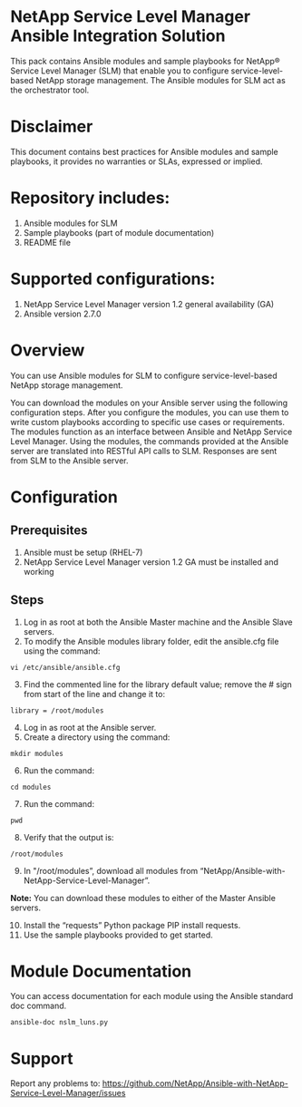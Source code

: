 # NetApp Service Level Manager Ansible Integration Solution

This pack contains Ansible modules and sample playbooks for NetApp® Service Level Manager (SLM) that enable you to configure service-level-based NetApp storage management. The Ansible modules for SLM act as the orchestrator tool.

# Disclaimer
This document contains best practices for Ansible modules and sample playbooks, it provides no warranties or SLAs, expressed or implied.

# Repository includes:
1.	Ansible modules for SLM 
2.	Sample playbooks (part of module documentation)
3.	README file
 
# Supported configurations:
1.	NetApp Service Level Manager version 1.2 general availability (GA) 
2.	Ansible version 2.7.0


# Overview
You can use Ansible modules for SLM to configure service-level-based NetApp storage management.

You can download the modules on your Ansible server using the following configuration steps. After you configure the modules, you can use them to write custom playbooks according to specific use cases or requirements. The modules function as an interface between Ansible and NetApp Service Level Manager. Using the modules, the commands provided at the Ansible server are translated into RESTful API calls to SLM. Responses are sent from SLM to the Ansible server.


# Configuration
## Prerequisites
1.	Ansible must be setup (RHEL-7)     
2.	NetApp Service Level Manager version 1.2 GA must be installed and working

 ## Steps
1.	Log in as root at both the Ansible Master machine and the Ansible Slave servers.
2.	To modify the Ansible modules library folder, edit the ansible.cfg file using the command:
```
vi /etc/ansible/ansible.cfg
```
3.	Find the commented line for the library default value; remove the # sign from start of the line and change it to:
```
library = /root/modules
```
4.	Log in as root at the Ansible server.
5.	Create a directory using the command:
```
mkdir modules
```
6.	Run the command:
```
cd modules
```
7.	Run the command:
```
pwd
```
8.	Verify that the output is:
```
/root/modules
```
9.	In "/root/modules”, download all modules from “NetApp/Ansible-with-NetApp-Service-Level-Manager”. 

**Note:** You can download these modules to either of the Master Ansible servers.

10.	Install the “requests” Python package PIP install requests.
11.	Use the sample playbooks provided to get started.


# Module Documentation
You can access documentation for each module using the Ansible standard doc command.
```
ansible-doc nslm_luns.py
```

# Support
Report any problems to: https://github.com/NetApp/Ansible-with-NetApp-Service-Level-Manager/issues

